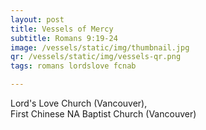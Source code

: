 ```yaml
---
layout: post
title: Vessels of Mercy
subtitle: Romans 9:19-24
image: /vessels/static/img/thumbnail.jpg
qr: /vessels/static/img/vessels-qr.png
tags: romans lordslove fcnab

---
```


Lord's Love Church (Vancouver), <br/>
First Chinese NA Baptist Church (Vancouver)
